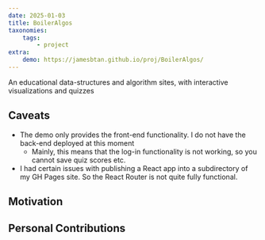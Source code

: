 ```yaml
---
date: 2025-01-03
title: BoilerAlgos
taxonomies:
    tags:
        - project
extra:
    demo: https://jamesbtan.github.io/proj/BoilerAlgos/
---
```


An educational data-structures and algorithm sites, with interactive visualizations and quizzes

<!-- more -->

## Caveats
- The demo only provides the front-end functionality. I do not have the back-end deployed at this moment
    - Mainly, this means that the log-in functionality is not working, so you cannot save quiz scores etc.
- I had certain issues with publishing a React app into a subdirectory of my GH Pages site. So the React Router is not quite fully functional.

## Motivation

## Personal Contributions
